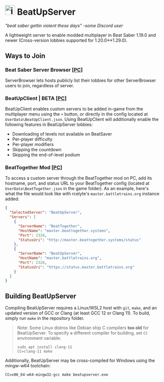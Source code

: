 <img style="height:1.152em" src="https://user-images.githubusercontent.com/25163630/227527749-e3b5934e-b3ed-423f-b88f-4a785699f6af.png" alt="icon"> BeatUpServer
============
*"beat saber gettin violent these days" -some Discord user*

A lightweight server to enable modded multiplayer in Beat Saber 1.19.0 and newer (Cross-version lobbies supported for 1.20.0<->1.29.0).

Ways to Join
------------

### Beat Saber Server Browser \[[PC](https://github.com/roydejong/BeatSaberServerBrowser#installation)\]
ServerBrowser lets hosts publicly list their lobbies for other ServerBrowser users to join, regardless of server.

### BeatUpClient | BETA \[[PC](https://github.com/rcelyte/BeatUpRcelyte/releases/tag/0.5.0)\]
BeatUpClient enables custom servers to be added in-game from the multiplayer menu using the `+` button, or directly in the config located at `UserData\BeatUpClient.json`. Using BeatUpClient will additionally enable the following features in BeatUpServer lobbies:
* Downloading of levels not available on BeatSaver
* Per-player difficulty
* Per-player modifiers
* Skipping the countdown
* Skipping the end-of-level podium


### BeatTogether Mod \[[PC](https://github.com/pythonology/BeatTogether#installation)\]
To access a custom server through the BeatTogether mod on PC, add its hostname, port, and status URL to your BeatTogether config (located at `UserData\BeatTogether.json` in the game folder). As an example, here's what the file would look like with rcelyte's `master.battletrains.org` instance added:
```json
{
  "SelectedServer": "BeatUpServer",
  "Servers": [
    {
      "ServerName": "BeatTogether",
      "HostName": "master.beattogether.systems",
      "Port": 2328,
      "StatusUri": "http://master.beattogether.systems/status"
    },
    {
      "ServerName": "BeatUpServer",
      "HostName": "master.battletrains.org",
      "Port": 2328,
      "StatusUri": "https://status.master.battletrains.org"
    }
  ]
}
```

Building BeatUpServer
---------------------
Compiling BeatUpServer requires a Linux/WSL2 host with `git`, `make`, and an updated version of GCC or Clang (at least GCC 12 or Clang 11).
To build, simply run `make` in the repository folder.
> Note: Some Linux distros like Debian ship C compilers **too old** for BeatUpServer. To specify a different compiler for building, set `CC` environment variable:
> ```
> sudo apt install clang-11
> CC=clang-11 make
> ```

Additionally, BeatUpServer may be cross-compiled for Windows using the mingw-w64 toolchain:
```
CC=x86_64-w64-mingw32-gcc make beatupserver.exe
```